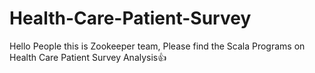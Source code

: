 # Health-Care-Patient-Survey
Hello People this is Zookeeper team, Please find the Scala Programs on Health Care Patient Survey Analysis👍
